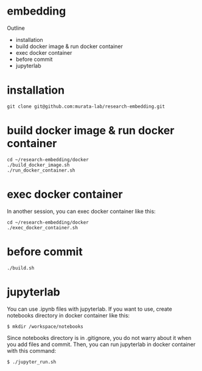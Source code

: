 # embedding
Outline
  - installation
  - build docker image & run docker container
  - exec docker container
  - before commit
  - jupyterlab

# installation
 ```
 git clone git@github.com:murata-lab/research-embedding.git
 ```
 
# build docker image & run docker container
 ```
 cd ~/research-embedding/docker
 ./build_docker_image.sh
 ./run_docker_container.sh
 ```

# exec docker container
In another session, you can exec docker container like this:

```
cd ~/research-embedding/docker
./exec_docker_container.sh
```

# before commit
```
./build.sh
```

# jupyterlab
 You can use .ipynb files with jupyterlab. If you want to use, create notebooks directory in docker container like this:
 ```
 $ mkdir /workspace/notebooks
 ```

 Since notebooks directory is in .gitignore, you do not warry about it when you add files and commit.
 Then, you can run jupyterlab in docker container with this command:
 ```
 $ ./jupyter_run.sh
 ```
